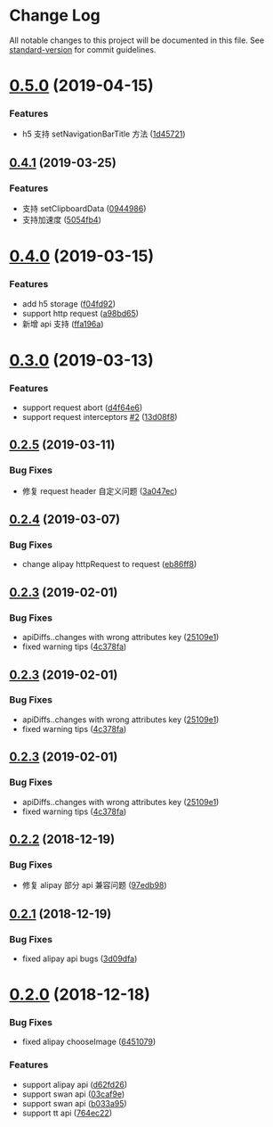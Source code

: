 # Change Log

All notable changes to this project will be documented in this file. See [standard-version](https://github.com/conventional-changelog/standard-version) for commit guidelines.

<a name="0.5.0"></a>
# [0.5.0](https://github.com/megalojs/megalo-api/compare/v0.4.1...v0.5.0) (2019-04-15)


### Features

* h5 支持 setNavigationBarTitle 方法 ([1d45721](https://github.com/megalojs/megalo-api/commit/1d45721))



<a name="0.4.1"></a>
## [0.4.1](https://github.com/megalojs/megalo-api/compare/v0.4.0...v0.4.1) (2019-03-25)


### Features

* 支持 setClipboardData ([0944986](https://github.com/megalojs/megalo-api/commit/0944986))
* 支持加速度 ([5054fb4](https://github.com/megalojs/megalo-api/commit/5054fb4))



<a name="0.4.0"></a>
# [0.4.0](https://github.com/megalojs/megalo-api/compare/v0.3.0...v0.4.0) (2019-03-15)


### Features

* add h5 storage ([f04fd92](https://github.com/megalojs/megalo-api/commit/f04fd92))
* support http request ([a98bd65](https://github.com/megalojs/megalo-api/commit/a98bd65))
* 新增 api 支持 ([ffa196a](https://github.com/megalojs/megalo-api/commit/ffa196a))



<a name="0.3.0"></a>
# [0.3.0](https://github.com/megalojs/megalo-api/compare/v0.2.5...v0.3.0) (2019-03-13)


### Features

* support request abort ([d4f64e6](https://github.com/megalojs/megalo-api/commit/d4f64e6))
* support request interceptors [#2](https://github.com/megalojs/megalo-api/issues/2) ([13d08f8](https://github.com/megalojs/megalo-api/commit/13d08f8))



<a name="0.2.5"></a>
## [0.2.5](https://github.com/megalojs/megalo-api/compare/v0.2.4...v0.2.5) (2019-03-11)


### Bug Fixes

* 修复 request header 自定义问题 ([3a047ec](https://github.com/megalojs/megalo-api/commit/3a047ec))



<a name="0.2.4"></a>
## [0.2.4](https://github.com/megalojs/megalo-api/compare/v0.2.3...v0.2.4) (2019-03-07)


### Bug Fixes

* change alipay httpRequest to request ([eb86ff8](https://github.com/megalojs/megalo-api/commit/eb86ff8))



<a name="0.2.3"></a>
## [0.2.3](https://github.com/megalojs/megalo-api/compare/v0.2.2...v0.2.3) (2019-02-01)


### Bug Fixes

* apiDiffs..changes with wrong attributes key ([25109e1](https://github.com/megalojs/megalo-api/commit/25109e1))
* fixed warning tips ([4c378fa](https://github.com/megalojs/megalo-api/commit/4c378fa))



<a name="0.2.3"></a>
## [0.2.3](https://github.com/megalojs/megalo-api/compare/v0.2.2...v0.2.3) (2019-02-01)


### Bug Fixes

* apiDiffs..changes with wrong attributes key ([25109e1](https://github.com/megalojs/megalo-api/commit/25109e1))
* fixed warning tips ([4c378fa](https://github.com/megalojs/megalo-api/commit/4c378fa))



<a name="0.2.3"></a>
## [0.2.3](https://github.com/megalojs/megalo-api/compare/v0.2.2...v0.2.3) (2019-02-01)


### Bug Fixes

* apiDiffs..changes with wrong attributes key ([25109e1](https://github.com/megalojs/megalo-api/commit/25109e1))
* fixed warning tips ([4c378fa](https://github.com/megalojs/megalo-api/commit/4c378fa))



<a name="0.2.2"></a>
## [0.2.2](https://github.com/megalojs/megalo-api/compare/v0.2.1...v0.2.2) (2018-12-19)


### Bug Fixes

* 修复 alipay 部分 api 兼容问题 ([97edb98](https://github.com/megalojs/megalo-api/commit/97edb98))



<a name="0.2.1"></a>
## [0.2.1](https://github.com/megalojs/megalo-api/compare/v0.2.0...v0.2.1) (2018-12-19)


### Bug Fixes

* fixed alipay api bugs ([3d09dfa](https://github.com/megalojs/megalo-api/commit/3d09dfa))


<a name="0.2.0"></a>
# [0.2.0](https://github.com/megalojs/megalo-api/compare/v0.0.2...v0.2.0) (2018-12-18)


### Bug Fixes

* fixed alipay chooseImage ([6451079](https://github.com/megalojs/megalo-api/commit/6451079))


### Features

* support alipay api ([d62fd26](https://github.com/megalojs/megalo-api/commit/d62fd26))
* support swan api ([03caf9e](https://github.com/megalojs/megalo-api/commit/03caf9e))
* support swan api ([b033a95](https://github.com/megalojs/megalo-api/commit/b033a95))
* support tt api ([764ec22](https://github.com/megalojs/megalo-api/commit/764ec22))